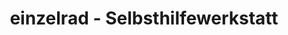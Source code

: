 ---
title: "einzelrad - Selbsthilfewerkstatt"
url: /weil-am-rhein/einzelrad-selbsthilfewerkstatt/
shop: Fahrrad
---